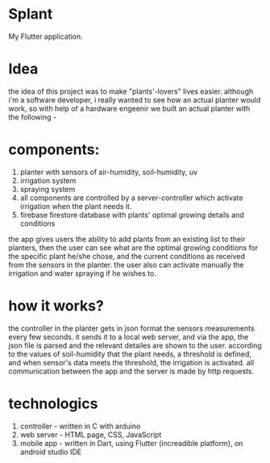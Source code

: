 # Splant
My Flutter application.

# Idea
the idea of this project was to make "plants'-lovers" lives easier.
although i'm a software developer, i really wanted to see how an actual planter would work, so with help of a hardware engeenir we built an actual planter with the following -
# components:
1. planter with sensors of air-humidity, soil-humidity, uv
2. irrigation system
3. spraying system
4. all components are controlled by a server-controller which activate irrigation when the plant needs it. 
5. firebase firestore database with plants' optimal growing details and conditions

the app gives users the ability to add plants from an existing list to their planters,
then the user can see what are the optimal growing conditions for the specific plant he/she chose, and the current conditions as received from the sensors in the planter.
the user also can activate manually the irrigation and water spraying if he wishes to. 

# how it works?
the controller in the planter gets in json format the sensors measurements every few seconds.
it sends it to a local web server, and via the app, the json file is parsed and the relevant detailes are shown to the user. 
according to the values of soil-humidity that the plant needs, a threshold is defined, and when sensor's data meets the threshold, the irrigation is activated.
all communication between the app and the server is made by http requests.

# technologics
1. controller - written in C with arduino
2. web server - HTML page, CSS, JavaScript
3. mobile app - written in Dart, using Flutter (increadible platform), on android studio IDE



